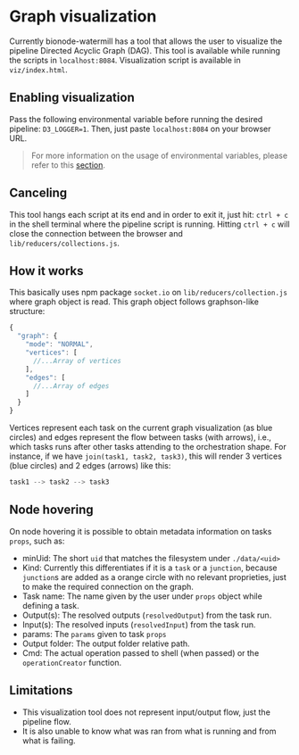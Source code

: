 # Graph visualization

Currently bionode-watermill has a tool that allows the user to visualize the 
pipeline Directed Acyclic Graph (DAG). This tool is available while running 
the scripts in `localhost:8084`. Visualization script is available in 
`viz/index.html`.

## Enabling visualization

Pass the following environmental variable before running the desired 
pipeline: `D3_LOGGER=1`. Then, just paste `localhost:8084` on 
your browser URL.

> For more information on the usage of environmental variables, please refer 
to this [section](Loggers.md).

## Canceling

This tool hangs each script at its end and in order to exit it, just 
hit: `ctrl + c` in the shell terminal where the pipeline script is running. 
Hitting `ctrl + c` will close the connection between the browser and 
`lib/reducers/collections.js`.

## How it works

This basically uses npm package `socket.io` on `lib/reducers/collection.js` 
where graph object is read. This graph object follows graphson-like structure:

```javascript
{
  "graph": {
    "mode": "NORMAL",
    "vertices": [
      //...Array of vertices
    ],
    "edges": [
      //...Array of edges
    ] 
  }
}
```

Vertices represent each task on the current graph visualization (as blue 
circles) and edges represent the flow between tasks (with arrows), i.e., 
which tasks runs after other tasks attending to the orchestration shape.
For instance, if we have `join(task1, task2, task3)`, this will render 3 
vertices (blue circles) and 2 edges (arrows) like this:

```javascript
task1 --> task2 --> task3
```

## Node hovering

On node hovering it is possible to obtain metadata information on tasks 
`props`, such as:

- minUid: The short `uid` that matches the filesystem under `./data/<uid>`
- Kind: Currently this differentiates if it is a `task` or a `junction`, 
because `junction`s are added as a orange circle with no relevant proprieties, 
just to make the required connection on the graph.
- Task name: The name given by the user under `props` object while defining a
 task.
- Output(s): The resolved outputs (`resolvedOutput`) from the task run.
- Input(s): The resolved inputs (`resolvedInput`) from the task run.
- params: The `params` given to task `props`
- Output folder: The output folder relative path.
- Cmd: The actual operation passed to shell (when passed) or the 
`operationCreator` function.


## Limitations

* This visualization tool does not represent input/output flow, just
 the pipeline flow.
 * It is also unable to know what was ran from what is running and from 
 what is failing.

